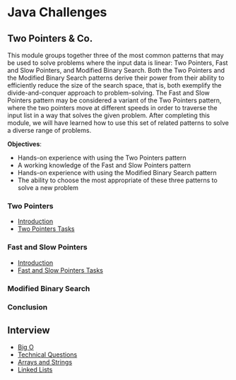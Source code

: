 # Java Challenges

## Two Pointers & Co.

This module groups together three of the most common patterns that may be used to solve problems where the input data 
is linear: Two Pointers, Fast and Slow Pointers, and Modified Binary Search. Both the Two Pointers and the Modified 
Binary Search patterns derive their power from their ability to efficiently reduce the size of the search space, that is, 
both exemplify the divide-and-conquer approach to problem-solving. The Fast and Slow Pointers pattern may be considered 
a variant of the Two Pointers pattern, where the two pointers move at different speeds in order to traverse the input 
list in a way that solves the given problem. After completing this module, we will have learned how to use this set of 
related patterns to solve a diverse range of problems.

**Objectives**:
- Hands-on experience with using the Two Pointers pattern
- A working knowledge of the Fast and Slow Pointers pattern
- Hands-on experience with using the Modified Binary Search pattern
- The ability to choose the most appropriate of these three patterns to solve a new problem

### Two Pointers

- [Introduction](doc/twopointers/introduction.md "Introduction")
- [Two Pointers Tasks](doc/twopointers/two_pointers.md "Two Pointers Tasks")

### Fast and Slow Pointers

- [Introduction](doc/fastandslowpointers/introduction.md "Introduction")
- [Fast and Slow Pointers Tasks](doc/fastandslowpointers/fast_and_slow_pointers.md "Fast and Slow Pointers Tasks")

### Modified Binary Search

### Conclusion

## Interview

- [Big O](doc/interview/big_o "Big O")
- [Technical Questions](doc/interview/technical_questions.md "Technical Questions")
- [Arrays and Strings](doc/interview/arrays_and_strings.md "Arrays and Strings")
- [Linked Lists](doc/interview/linked_lists.md "Linked Lists")
